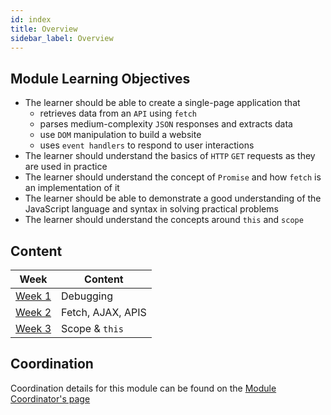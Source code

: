 ```yaml
---
id: index
title: Overview
sidebar_label: Overview
---
```


## Module Learning Objectives

- The learner should be able to create a single-page application that
  - retrieves data from an `API` using `fetch`
  - parses medium-complexity `JSON` responses and extracts data
  - use `DOM` manipulation to build a website
  - uses `event handlers` to respond to user interactions
- The learner should understand the basics of `HTTP` `GET` requests as they are used in practice
- The learner should understand the concept of `Promise` and how `fetch` is an implementation of it
- The learner should be able to demonstrate a good understanding of the JavaScript language and syntax in solving practical problems
- The learner should understand the concepts around `this` and `scope`

## Content

| Week                          | Content           |
| ----------------------------- | ----------------- |
| [Week 1](./week-1/lesson.md)  | Debugging         |
| [Week 2](./week-2/lesson.md)  | Fetch, AJAX, APIS |
| [Week 3](./week-3/lesson.md)  | Scope & `this`    |

## Coordination

Coordination details for this module can be found on the [Module Coordinator's page](./coordinator)
